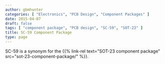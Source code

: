 ```yaml
---
author: gbmhunter
categories: [ "Electronics", "PCB Design", "Component Packages" ]
date: 2015-04-07
draft: false
tags: [ "component package", "PCB design", "SC-59", "SOT-23" ]
title: SC-59 Component Package
type: page
---
```


SC-59 is a synonym for the {{% link-rel text="SOT-23 component package" src="sot-23-component-package/" %}}.
